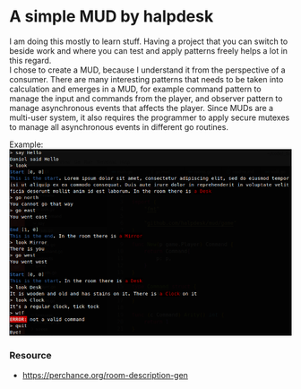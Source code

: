# A simple MUD by halpdesk

I am doing this mostly to learn stuff. Having a project that you can switch to beside work and
where you can test and apply patterns freely helps a lot in this regard.  
I chose to create a MUD, because I understand it from the perspective of a consumer. There are
many interesting patterns that needs to be taken into calculation and emerges in a MUD, for 
example command pattern to manage the input and commands from the player, and observer pattern
to manage asynchronous events that affects the player. Since MUDs are a multi-user system, it
also requires the programmer to apply secure mutexes to manage all asynchronous events in 
different go routines.  
  
Example:
![example.png](example.png)

### Resource

- https://perchance.org/room-description-gen
